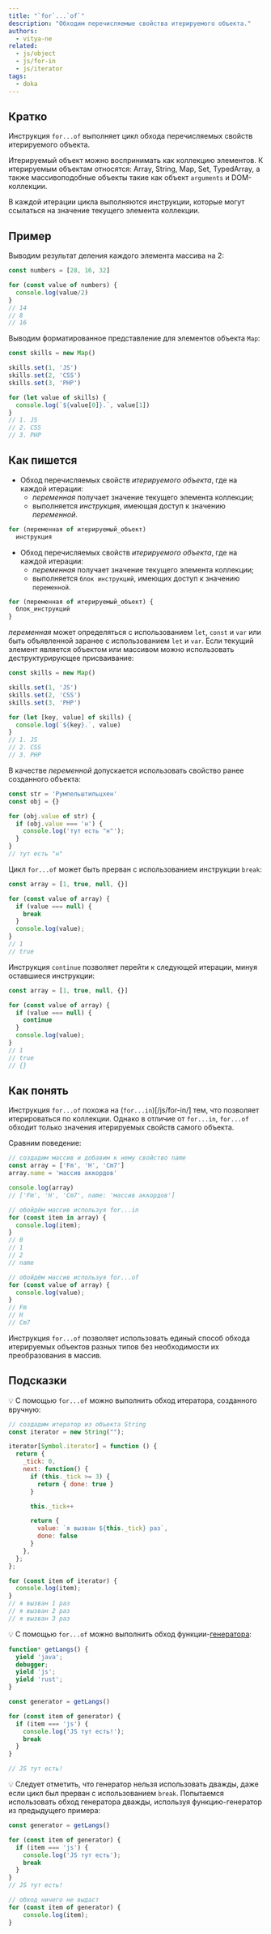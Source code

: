 ```yaml
---
title: "`for`...`of`"
description: "Обходим перечисляемые свойства итерируемого объекта."
authors:
  - vitya-ne
related:
  - js/object
  - js/for-in
  - js/iterator
tags:
  - doka
---
```


## Кратко

Инструкция `for...of` выполняет цикл обхода перечисляемых свойств итерируемого объекта.

Итерируемый объект можно воспринимать как коллекцию элементов. К итерируемым объектам относятся: Array, String, Map, Set, TypedArray, а также массивоподобные объекты такие как объект `arguments` и DOM-коллекции.

В каждой итерации цикла выполняются инструкции, которые могут ссылаться на значение текущего элемента коллекции.

## Пример

Выводим результат деления каждого элемента массива на 2:

```js
const numbers = [28, 16, 32]

for (const value of numbers) {
  console.log(value/2)
}
// 14
// 8
// 16
```

Выводим форматированное представление для элементов объекта `Map`:

```js
const skills = new Map()

skills.set(1, 'JS')
skills.set(2, 'CSS')
skills.set(3, 'PHP')

for (let value of skills) {
  console.log(`${value[0]}.`, value[1])
}
// 1. JS
// 2. CSS
// 3. PHP
```

## Как пишется

- Обход перечисляемых свойств _итерируемого объекта_, где на каждой итерации:
  - _переменная_ получает значение текущего элемента коллекции;
  - выполняется _инструкция_, имеющая доступ к значению _переменной_.

```js
for (переменная of итерируемый_объект)
  инструкция
```

- Обход перечисляемых свойств _итерируемого объекта_, где на каждой итерации:
  - _переменная_ получает значение текущего элемента коллекции;
  - выполняется `блок инструкций`, имеющих доступ к значению `переменной`.

```js
for (переменная of итерируемый_объект) {
  блок_инструкций
}
```

_переменная_ может определяться с использованием `let`, `const` и `var` или быть объявленной заранее с использованием `let` и `var`. Если текущий элемент является объектом или массивом можно использовать деструктурирующее присваивание:

```js
const skills = new Map()

skills.set(1, 'JS')
skills.set(2, 'CSS')
skills.set(3, 'PHP')

for (let [key, value] of skills) {
  console.log(`${key}.`, value)
}
// 1. JS
// 2. CSS
// 3. PHP
```

В качестве _переменной_ допускается использовать свойство ранее созданного объекта:

```js
const str = 'Румпельштильцхен'
const obj = {}

for (obj.value of str) {
  if (obj.value === 'н') {
    console.log('тут есть "н"');
  }
}
// тут есть "н"
```

Цикл `for...of` может быть прерван с использованием инструкции `break`:

```js
const array = [1, true, null, {}]

for (const value of array) {
  if (value === null) {
    break
  }
  console.log(value);
}
// 1
// true
```

Инструкция `continue` позволяет перейти к следующей итерации, минуя оставшиеся инструкции:

```js
const array = [1, true, null, {}]

for (const value of array) {
  if (value === null) {
    continue
  }
  console.log(value);
}
// 1
// true
// {}
```

## Как понять

Инструкция `for...of` похожа на (`for...in`)[/js/for-in/] тем, что позволяет итерироваться по коллекции. Однако в отличие от `for...in`, `for...of` обходит только значения итерируемых свойств самого объекта.

Сравним поведение:

```js
// создадим массив и добавим к нему свойство name
const array = ['Fm', 'H', 'Cm7']
array.name = 'массив аккордов'

console.log(array)
// ['Fm', 'H', 'Cm7', name: 'массив аккордов']

// обойдём массив используя for...in
for (const item in array) {
  console.log(item);
}
// 0
// 1
// 2
// name

// обойдём массив используя for...of
for (const value of array) {
  console.log(value);
}
// Fm
// H
// Cm7

```

Инструкция `for...of` позволяет использовать единый способ обхода итерируемых объектов разных типов без необходимости их преобразования в массив.

## Подсказки

💡 С помощью `for...of` можно выполнить обход итератора, созданного вручную:

```js
// создадим итератор из объекта String
const iterator = new String("");

iterator[Symbol.iterator] = function () {
  return {
    _tick: 0,
    next: function() {
      if (this._tick >= 3) {
        return { done: true }
      }

      this._tick++

      return {
        value: `я вызван ${this._tick} раз`,
        done: false
      }
    },
  };
};

for (const item of iterator) {
  console.log(item);
}
// я вызван 1 раз
// я вызван 2 раз
// я вызван 3 раз
```

💡 С помощью `for...of` можно выполнить обход функции-[генератора](/js/generators/):

```js
function* getLangs() {
  yield 'java';
  debugger;
  yield 'js';
  yield 'rust';
}

const generator = getLangs()

for (const item of generator) {
  if (item === 'js') {
    console.log('JS тут есть!');
    break
  }
}

// JS тут есть!
```

💡 Следует отметить, что генератор нельзя использовать дважды, даже если цикл был прерван с использованием `break`. Попытаемся использовать обход генератора дважды, используя функцию-генератор из предыдущего примера:

```js
const generator = getLangs()

for (const item of generator) {
  if (item === 'js') {
    console.log('JS тут есть');
    break
  }
}
// JS тут есть!

// обход ничего не выдаст
for (const item of generator) {
    console.log(item);
}
```
